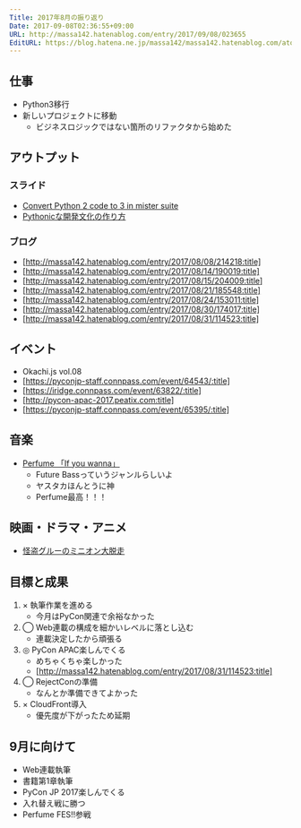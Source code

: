 ```yaml
---
Title: 2017年8月の振り返り
Date: 2017-09-08T02:36:55+09:00
URL: http://massa142.hatenablog.com/entry/2017/09/08/023655
EditURL: https://blog.hatena.ne.jp/massa142/massa142.hatenablog.com/atom/entry/8599973812295970670
---
```


## 仕事
+ Python3移行
+ 新しいプロジェクトに移動
	+ ビジネスロジックではない箇所のリファクタから始めた

## アウトプット

### スライド

+ [Convert Python 2 code to 3 in mister suite](https://slideship.com/users/@massa142/presentations/2017/08/5Wvb2oAthtct8TuWz6DLDM/)
+ [Pythonicな開発文化の作り方](https://slideship.com/users/@massa142/presentations/2017/08/EErUdBKVhasoNhGdvNVPEb/)

### ブログ
+ [http://massa142.hatenablog.com/entry/2017/08/08/214218:title]
+ [http://massa142.hatenablog.com/entry/2017/08/14/190019:title]
+ [http://massa142.hatenablog.com/entry/2017/08/15/204009:title]
+ [http://massa142.hatenablog.com/entry/2017/08/21/185548:title]
+ [http://massa142.hatenablog.com/entry/2017/08/24/153011:title]
+ [http://massa142.hatenablog.com/entry/2017/08/30/174017:title]
+ [http://massa142.hatenablog.com/entry/2017/08/31/114523:title]

## イベント

+ Okachi.js vol.08
+ [https://pyconjp-staff.connpass.com/event/64543/:title]
+ [https://iridge.connpass.com/event/63822/:title]
+ [http://pycon-apac-2017.peatix.com:title]
+ [https://pyconjp-staff.connpass.com/event/65395/:title]

## 音楽

+ [Perfume 「If you wanna」](https://www.youtube.com/watch?v=pFc9PZrroOk)
	+ Future Bassっていうジャンルらしいよ
	+ ヤスタカほんとうに神
	+ Perfume最高！！！
	
## 映画・ドラマ・アニメ

+ [怪盗グルーのミニオン大脱走](http://minions.jp/)


## 目標と成果
1. × 執筆作業を進める
    + 今月はPyCon関連で余裕なかった
1. ◯ Web連載の構成を細かいレベルに落とし込む
    + 連載決定したから頑張る
1. ◎ PyCon APAC楽しんでくる
    + めちゃくちゃ楽しかった
    + [http://massa142.hatenablog.com/entry/2017/08/31/114523:title]
1. ◯ RejectConの準備
	+ なんとか準備できてよかった
1. × CloudFront導入
	+ 優先度が下がったため延期

## 9月に向けて
+ Web連載執筆
+ 書籍第1章執筆
+ PyCon JP 2017楽しんでくる
+ 入れ替え戦に勝つ
+ Perfume FES!!参戦
